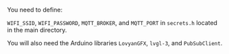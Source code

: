 You need to define:

`WIFI_SSID`, `WIFI_PASSWORD`, `MQTT_BROKER`, and `MQTT_PORT` in `secrets.h` located in the main directory.

You will also need the Arduino libraries `LovyanGFX`, `lvgl-3`, and `PubSubClient`.